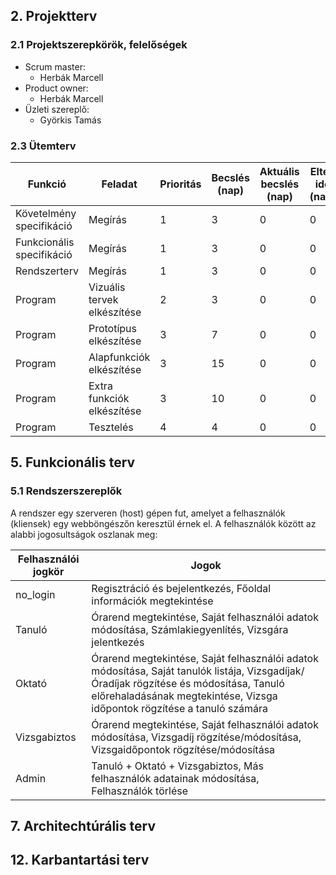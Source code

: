 ## 2. Projektterv

### 2.1 Projektszerepkörök, felelőségek
* Scrum master:
  -   Herbák Marcell 
* Product owner:
  -   Herbák Marcell 
* Üzleti szereplő:
  -  Györkis Tamás

### 2.3 Ütemterv
|Funkció                  | Feladat                   | Prioritás | Becslés (nap) | Aktuális becslés (nap) | Eltelt idő (nap) | Határidő (nap) |
|-------------------------|---------------------------|-----------|---------------|------------------------|------------------|---------------------|
|Követelmény specifikáció |Megírás                    |         1 |             3 |                      0 |                0 |                   0 |
|Funkcionális specifikáció|Megírás                    |         1 |             3 |                      0 |                0 |                   0 |
|Rendszerterv             |Megírás                    |         1 |             3 |                      0 |                0 |                   0 |
|Program                  |Vizuális tervek elkészítése|         2 |             3 |                      0 |                0 |                   0 |
|Program                  |Prototípus elkészítése     |         3 |             7 |                      0 |                0 |                   0 |
|Program                  |Alapfunkciók elkészítése   |         3 |             15 |                      0 |                0 |                   0 |
|Program                  |Extra funkciók elkészítése |         3 |             10 |                      0 |                0 |                   0 |
|Program                  |Tesztelés                  |         4 |             4 |                      0 |                0 |                   0 |

## 5. Funkcionális terv

### 5.1 Rendszerszereplők
A rendszer egy szerveren (host) gépen fut, amelyet a felhasználók (kliensek) egy webböngészőn keresztül érnek el. A felhasználók között az alabbi jogosultságok oszlanak meg:

| Felhasználói jogkör | Jogok |
|---------------------|-------|
| no_login | Regisztráció és bejelentkezés, Főoldal információk megtekintése |
| Tanuló | Órarend megtekintése, Saját felhasználói adatok módosítása, Számlakiegyenlítés, Vizsgára jelentkezés |
| Oktató | Órarend megtekintése, Saját felhasználói adatok módosítása, Saját tanulók listája, Vizsgadíjak/Óradíjak rögzítése és módosítása, Tanuló előrehaladásának megtekintése, Vizsga időpontok rögzítése a tanuló számára |
| Vizsgabiztos | Órarend megtekintése, Saját felhasználói adatok módosítása, Vizsgadíj rögzítése/módosítása, Vizsgaidőpontok rögzítése/módosítása |
| Admin | Tanuló + Oktató + Vizsgabiztos, Más felhasználók adatainak módosítása, Felhasználók törlése |

## 7. Architechtúrális terv

## 12. Karbantartási terv
